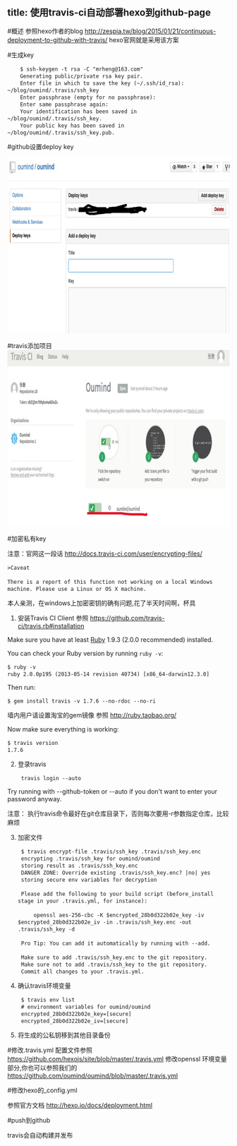 title: 使用travis-ci自动部署hexo到github-page
---
#概述
参照hexo作者的blog http://zespia.tw/blog/2015/01/21/continuous-deployment-to-github-with-travis/
hexo官网就是采用该方案

#生成key

		$ ssh-keygen -t rsa -C "mrheng@163.com"
		Generating public/private rsa key pair.
		Enter file in which to save the key (~/.ssh/id_rsa): ~/blog/oumind/.travis/ssh_key
		Enter passphrase (empty for no passphrase):
		Enter same passphrase again:
		Your identification has been saved in ~/blog/oumind/.travis/ssh_key.
		Your public key has been saved in ~/blog/oumind/.travis/ssh_key.pub.

#github设置deploy key

<img src="/img/travis/github-deploy-keys.png" width="600" height="400"/>

#travis添加项目
<img src="/img/travis/travis-add-project.png" width="600" height="400"/>

#加密私有key

注意：官网这一段话 http://docs.travis-ci.com/user/encrypting-files/
	
	>Caveat

	There is a report of this function not working on a local Windows machine. Please use a Linux or OS X machine.
本人亲测，在windows上加密密钥的确有问题,花了半天时间啊，杯具

1. 安装Travis CI Client
参照 https://github.com/travis-ci/travis.rb#installation

Make sure you have at least [Ruby](http://www.ruby-lang.org/en/downloads/) 1.9.3 (2.0.0 recommended) installed.

You can check your Ruby version by running `ruby -v`:

    $ ruby -v
    ruby 2.0.0p195 (2013-05-14 revision 40734) [x86_64-darwin12.3.0]

Then run:

    $ gem install travis -v 1.7.6 --no-rdoc --no-ri
    
墙内用户请设置淘宝的gem镜像 参照 http://ruby.taobao.org/

Now make sure everything is working:

    $ travis version
    1.7.6 
    
    
2. 登录travis
	
		travis login --auto
	
Try running with --github-token or --auto if you don't want to enter your password anyway.

注意： 执行travis命令最好在git仓库目录下，否则每次要用-r参数指定仓库，比较麻烦

3. 加密文件
	
		$ travis encrypt-file .travis/ssh_key .travis/ssh_key.enc
		encrypting .travis/ssh_key for oumind/oumind
		storing result as .travis/ssh_key.enc
		DANGER ZONE: Override existing .travis/ssh_key.enc? |no| yes
		storing secure env variables for decryption
		
		Please add the following to your build script (before_install stage in your .travis.yml, for instance):
		
		    openssl aes-256-cbc -K $encrypted_28b0d322b02e_key -iv $encrypted_28b0d322b02e_iv -in .travis/ssh_key.enc -out .travis/ssh_key -d
		
		Pro Tip: You can add it automatically by running with --add.
		
		Make sure to add .travis/ssh_key.enc to the git repository.
		Make sure not to add .travis/ssh_key to the git repository.
		Commit all changes to your .travis.yml. 
		
4. 确认travis环境变量

		$ travis env list
		# environment variables for oumind/oumind
		encrypted_28b0d322b02e_key=[secure]
		encrypted_28b0d322b02e_iv=[secure]
		
5. 将生成的公私钥移到其他目录备份

#修改.travis.yml
配置文件参照 https://github.com/hexojs/site/blob/master/.travis.yml
修改openssl 环境变量部分,你也可以参照我们的
https://github.com/oumind/oumind/blob/master/.travis.yml

#修改hexo的_config.yml

参照官方文档 http://hexo.io/docs/deployment.html

#push到github

travis会自动构建并发布